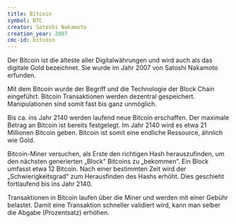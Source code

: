 ```yaml
---
title: Bitcoin
symbol: BTC
creator: Satoshi Nakamoto
creation_year: 2007
cmc-id: bitcoin
---
```

Der Bitcoin ist die älteste aller Digitalwährungen und wird auch als das digitale Gold bezeichnet. Sie wurde im Jahr 2007 von Satoshi Nakamoto erfunden.

Mit dem Bitcoin wurde der Begriff und die Technologie der Block Chain eingeführt. Bitcoin Transaktionen werden dezentral gespeichert. Manipulationen sind somit fast bis ganz unmöglich.

Bis ca. ins Jahr 2140 werden laufend neue Bitcoin erschaffen. Der maximale Betrag an Bitcoin ist bereits festgelegt. Im Jahr 2140 wird es etwa 21 Millionen Bitcoin geben. Bitcoin ist somit eine endliche Ressource, ähnlich wie Gold.

Bitcoin-Miner versuchen, als Erste den richtigen Hash herauszufinden, um den nächsten generierten „Block“ Bitcoins zu „bekommen“. Ein Block umfasst etwa 12 Bitcoin. Nach einer bestimmten Zeit wird der „Schwierigkeitsgrad“ zum Herausfinden des Hashs erhöht. Dies geschieht fortlaufend bis ins Jahr 2140.

Transaktionen in Bitcoin laufen über die Miner und werden mit einer Gebühr belastet. Damit eine Transaktion schneller validiert wird, kann man selber die Abgabe (Prozentsatz) erhöhen.